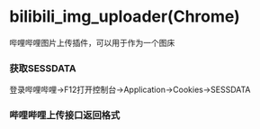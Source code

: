 # bilibili_img_uploader(Chrome)
哔哩哔哩图片上传插件，可以用于作为一个图床

### 获取SESSDATA
登录哔哩哔哩→F12打开控制台→Application→Cookies→SESSDATA

### 哔哩哔哩上传接口返回格式
```json

```
